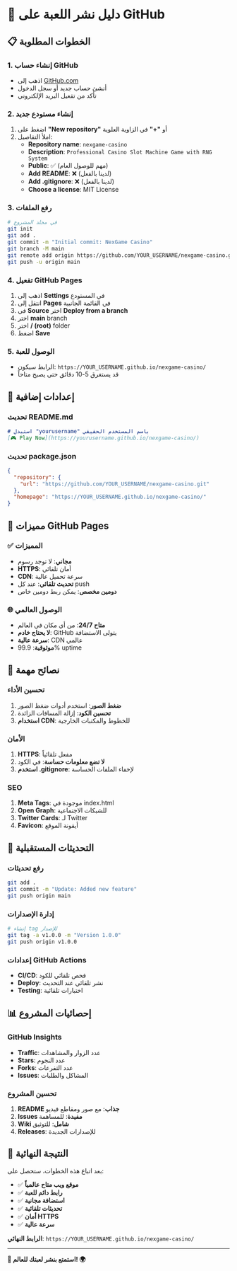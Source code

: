 # 🚀 دليل نشر اللعبة على GitHub

## 📋 الخطوات المطلوبة

### 1. إنشاء حساب GitHub
- اذهب إلى [GitHub.com](https://github.com)
- أنشئ حساب جديد أو سجل الدخول
- تأكد من تفعيل البريد الإلكتروني

### 2. إنشاء مستودع جديد
1. اضغط على **"New repository"** أو **"+"** في الزاوية العلوية
2. املأ التفاصيل:
   - **Repository name**: `nexgame-casino`
   - **Description**: `Professional Casino Slot Machine Game with RNG System`
   - **Public**: ✅ (مهم للوصول العام)
   - **Add README**: ❌ (لدينا بالفعل)
   - **Add .gitignore**: ❌ (لدينا بالفعل)
   - **Choose a license**: MIT License

### 3. رفع الملفات
```bash
# في مجلد المشروع
git init
git add .
git commit -m "Initial commit: NexGame Casino"
git branch -M main
git remote add origin https://github.com/YOUR_USERNAME/nexgame-casino.git
git push -u origin main
```

### 4. تفعيل GitHub Pages
1. اذهب إلى **Settings** في المستودع
2. انتقل إلى **Pages** في القائمة الجانبية
3. في **Source** اختر **Deploy from a branch**
4. اختر **main** branch
5. اختر **/ (root)** folder
6. اضغط **Save**

### 5. الوصول للعبة
- الرابط سيكون: `https://YOUR_USERNAME.github.io/nexgame-casino/`
- قد يستغرق 5-10 دقائق حتى يصبح متاحاً

## 🔧 إعدادات إضافية

### تحديث README.md
```markdown
# استبدل "yourusername" باسم المستخدم الحقيقي
[🎮 Play Now](https://yourusername.github.io/nexgame-casino/)
```

### تحديث package.json
```json
{
  "repository": {
    "url": "https://github.com/YOUR_USERNAME/nexgame-casino.git"
  },
  "homepage": "https://YOUR_USERNAME.github.io/nexgame-casino/"
}
```

## 📱 مميزات GitHub Pages

### ✅ المميزات
- **مجاني**: لا توجد رسوم
- **HTTPS**: أمان تلقائي
- **CDN**: سرعة تحميل عالية
- **تحديث تلقائي**: عند كل push
- **دومين مخصص**: يمكن ربط دومين خاص

### 🌐 الوصول العالمي
- **متاح 24/7**: من أي مكان في العالم
- **لا يحتاج خادم**: GitHub يتولى الاستضافة
- **سرعة عالية**: CDN عالمي
- **موثوقية**: 99.9% uptime

## 🎯 نصائح مهمة

### تحسين الأداء
1. **ضغط الصور**: استخدم أدوات ضغط الصور
2. **تحسين الكود**: إزالة المسافات الزائدة
3. **استخدام CDN**: للخطوط والمكتبات الخارجية

### الأمان
1. **HTTPS**: مفعل تلقائياً
2. **لا تضع معلومات حساسة**: في الكود
3. **استخدم .gitignore**: لإخفاء الملفات الحساسة

### SEO
1. **Meta Tags**: موجودة في index.html
2. **Open Graph**: للشبكات الاجتماعية
3. **Twitter Cards**: لـ Twitter
4. **Favicon**: أيقونة الموقع

## 🔄 التحديثات المستقبلية

### رفع تحديثات
```bash
git add .
git commit -m "Update: Added new feature"
git push origin main
```

### إدارة الإصدارات
```bash
# إنشاء tag للإصدار
git tag -a v1.0.0 -m "Version 1.0.0"
git push origin v1.0.0
```

### إعدادات GitHub Actions
- **CI/CD**: فحص تلقائي للكود
- **Deploy**: نشر تلقائي عند التحديث
- **Testing**: اختبارات تلقائية

## 📊 إحصائيات المشروع

### GitHub Insights
- **Traffic**: عدد الزوار والمشاهدات
- **Stars**: عدد النجوم
- **Forks**: عدد التفرعات
- **Issues**: المشاكل والطلبات

### تحسين المشروع
1. **README جذاب**: مع صور ومقاطع فيديو
2. **Issues مفيدة**: للمساهمة
3. **Wiki شامل**: للتوثيق
4. **Releases**: للإصدارات الجديدة

## 🎉 النتيجة النهائية

بعد اتباع هذه الخطوات، ستحصل على:

- ✅ **موقع ويب متاح عالمياً**
- ✅ **رابط دائم للعبة**
- ✅ **استضافة مجانية**
- ✅ **تحديثات تلقائية**
- ✅ **أمان HTTPS**
- ✅ **سرعة عالية**

**الرابط النهائي**: `https://YOUR_USERNAME.github.io/nexgame-casino/`

---

**🎰 استمتع بنشر لعبتك للعالم! 🌍**
